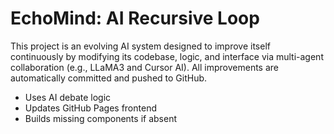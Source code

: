 # EchoMind: AI Recursive Loop

This project is an evolving AI system designed to improve itself continuously by modifying its codebase, logic, and interface via multi-agent collaboration (e.g., LLaMA3 and Cursor AI). All improvements are automatically committed and pushed to GitHub.

- Uses AI debate logic
- Updates GitHub Pages frontend
- Builds missing components if absent